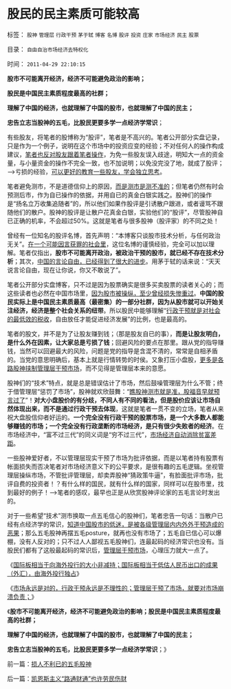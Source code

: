 # 股民的民主素质可能较高

标签： `股神` `管理层` `行政干预` `茅于轼` `博客` `名博` `股评` `投资` `庄家` `市场经济` `民主` `股票` 

目录： `自由自治市场经济去特权化`

时间： `2011-04-29 22:10:15`

**股市不可能离开经济，经济不可能避免政治的影响；**

**股民是中国民主素质程度最高的社群；**

**理解了中国的经济，也就理解了中国的股市，也就理解了中国的民主；**

**忠告立志当股神的五毛，比股民更要多学一点经济学常识**；

有些股友，将笔者的股博称为“股评”，笔者是不高兴的。笔者公开部分实盘记录，只是作为一个例子，说明在这个市场中的投资应变的经验；不对任何人的操作构成建议，[笔者也反对股友跟着笔者操作](../../../2007/9/6/散户朋友可以参考别人的操作，但应该自已做决定.md)，为免一些股友误入歧途，明知大一点的资金量，与小量资金的操作不完全一致，也不加说明；以免没完没了地，就成了股评；——>亏损的经验，[可以更好的教育一些股友，学会独立思考](../../../2008/4/10/机构内参，花钱买的忽悠.md)。

笔者避免测市，不是道德信仰上的原因，[而是测市是测不准的](../../../2008/7/9/股票买卖只需要做到大致正确.md)；但笔者仍然有时会预测后市，作为自已操作的依据，并用自已的真金白银实践之。股神们的操作是“扬名立万收集追随者”的，所以他们如果作股评是引诱散户跟进，或者谩骂不跟随他们的散户。股神的股评是让散户花真金白银，实验他们的“股评”，尽管股神自已正确的机率，不会超过50%。这就是笔者与很多股神（股评家）的不同之处！

曾经有一位知名的股评名博，首先声明：“本博客只谈股市技术分析，与任何政治无关”。[在一个可能因言获罪的社会里](http://darthvad123.wordpress.com/2011/04/03/%E4%B8%BA%E4%BB%80%E4%B9%88%E4%B8%8D%E8%83%BD%E5%9B%A0%E8%A8%80%E8%8E%B7%E7%BD%AA%E7%9A%84%E7%BB%8F%E6%B5%8E%E5%AD%A6%E5%8E%9F%E5%9B%A0/)，这位名博的谨慎经验，完全可以加以理解。笔者仅指出，**股市不可能离开政治，被政治干预的股市，就已经不存在技术分析**；其次，[中国的言论自由，已经得到了很大的进步](../../../2009/7/16/中国在党领导下取得民主自由的长足进步.md)。用茅于轼的话来说：“天天说言论自由，现在让你说，你又不敢说了”。

笔者公开部分实盘博客，只不过是因为股票确实是很多买卖股票的读者关心的；而这些读者也必然在中国市场里，[因为股市被操纵，至少曾经损失惨重过](../../../2011/4/28/打压小盘股，成功制造了股灾.md)。**中国的股民实际上是中国民主素质最高（最密集）的一部分社群，因为从股市就可以开始关注经济，经济是整个社会关系的纽带**。所以股民中能够理解“[行政干预就是对社会的最低效的税收](../../../2010/11/10/调控本身就是税收.md)，自由放任才能促进经济发展”的比例，也是最高的。

笔者的股文，并不是为了让股友赚到钱；（那是股友自已的事），**而是让股友明白，是什么外在因素，让大家总是亏损了钱**；回避风险的要点在那里。跟从党的指导赚钱，当然可以回避最大的风险，问题是党的指导是含混不清的，常常是自相矛盾的。当党的意思明确后，基本上就是行情转势的时侯。又象打压小盘股，[更多是各路股神挟制管理层干预市场](../../../2010/9/2/疯神演义：最根本的市场“道德”.md)，而不见得是管理层本来的意愿。

股神们的“技术”特点，就是总是错误估计了市场，然后鼓噪管理层为什么不管；终于借管理层“惩罚了市场”，股神就欢欣鼓舞：“[瞧股神测市就是准，股福音早就预言过了](../../../2008/6/10/市场干预价值先知制度投机者面对南航认沽有价值的事实.md)”！**对大小盘股价的有分歧，不同人有不同的看法，但是股价应该让市场自然体现出来，而不是通过行政干预去体现**，这就是笔者一贯不变的立场，笔者从来祝大盘股信仰者好运的。**一个完全没有行政干预的股票市场，是一个大多数人都能够赚钱的市场；一个完全没有行政垄断的市场经济，是只有很少失败者的经济**。在市场经济中，“富不过三代”的同义词是“穷不过三代”，[市场经济自动消除贫富差距](../../../2010/4/14/有人的地方就有差别，人有差别不一定是不公平.md)。

一些股神爱好者，不以管理层现实干预了市场为批评依据，而是以笔者持有股票有帐面损失而否决笔者对市场经济意义下的公平要求，是很有趣的五毛逻辑。坐视管理层操纵市场，不管批评管理层，却卖弄股神“猜政策牛逼”，有脸面批评市场，批评自费的投资者！？有什么样的国民，就有什么样的国家，同样可以在股市里，找到最好的例子！——>笔者的感叹，最早也正是从欣赏股神评论家的五毛言论时发出的。

对于一些希望“技术”测市换取一点五毛信心的股神们，笔者忠告一句话：当散户已经有点经济学的常识，[知道中国股市的低迷，是被各级管理层内内外外干预造成的恶果](../../../2009/8/24/五毛凶猛谁敢为市场公平说话？.md)；那么五毛股神再摆五毛posture，就再也没有市场了；五毛自已信心可以爆棚，没有人反对的；只不过人人鄙视五毛股神们，连最起码的经济常识也没有。当股民们都有了这般最起码的常识后，[管理层干预市场](../../../2009/12/26/“看得见的手”催化了大萧条.md)，心理压力就大一点了。

《[国际板相当于向海外投行的大小非减持；国际板相当于低估人民币出口的成果（外汇），由海外投行独占](../../../2011/4/27/国际板预期打压.md)》

《[市场永远是对的，行政干预永远是不理性的；管理层干预了市场，就要对市场崩溃负责；](../../../2011/4/28/打压小盘股，成功制造了股灾.md)》

《**股市不可能离开经济，经济不可能避免政治的影响；股民是中国民主素质程度最高的社群；**

**理解了中国的经济，也就理解了中国的股市，也就理解了中国的民主；**

**忠告立志当股神的五毛，比股民更要多学一点经济学常识**；》



前一篇：[损人不利已的五毛股神](../../../2011/4/29/损人不利已的五毛股神.md)

后一篇：[凯恩斯主义“路通财通”也许劳民伤财](../../../2011/4/29/凯恩斯主义“路通财通”也许劳民伤财.md)